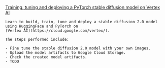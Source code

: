 
[Training, tuning and deploying a PyTorch stable diffusion model on Vertex AI](https://github.com/GoogleCloudPlatform/vertex-ai-samples/blob/main/notebooks/official/stable_diffusion/dreambooth_stablediffusion.ipynb)

```
Learn to build, train, tune and deploy a stable diffusion 2.0 model using HuggingFace and PyTorch on
[Vertex AI](https://cloud.google.com/vertex/).

The steps performed include:

- Fine tune the stable diffusion 2.0 model with your own images.
- Upload the model artifacts to Google Cloud Storage.
- Check the created model artifacts.
- TODO

```
